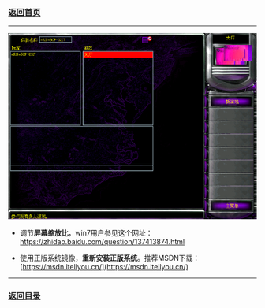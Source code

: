 ### [返回首页](./Home)

***

![](./jiaocheng10.png)

- 调节**屏幕缩放比**，win7用户参见这个网址：https://zhidao.baidu.com/question/137413874.html


- 使用正版系统镜像，**重新安装正版系统**。推荐MSDN下载：[https://msdn.itellyou.cn/](https://msdn.itellyou.cn/)



***
### [返回目录](./常见问题指南)